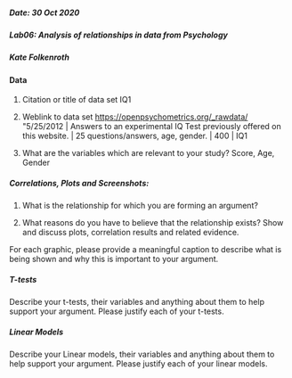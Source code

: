 ##### Date: 30 Oct 2020
##### Lab06:  Analysis of relationships in data from Psychology
##### Kate Folkenroth

#### Data
 1. Citation or title of data set
    IQ1

 2. Weblink to data set
    https://openpsychometrics.org/_rawdata/
      "5/25/2012	| Answers to an experimental IQ Test previously offered on this website.
        | 25 questions/answers, age, gender. | 400 | IQ1

 3. What are the variables which are relevant to your study?
    Score, Age, Gender


##### Correlations, Plots and Screenshots:
 1. What is the relationship for which you are forming an argument?

 2. What reasons do you have to believe that the relationship exists? Show and discuss plots, correlation results and related evidence.


  For each graphic, please provide a meaningful caption to describe what is being shown
  and why this is important to your argument.

##### T-tests

  Describe your t-tests, their variables and anything about them to help support your argument.
  Please justify each of your t-tests.

##### Linear Models

  Describe your Linear models, their variables and anything about them to help support your argument. Please justify each of your linear models.
